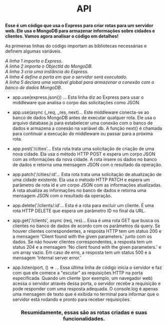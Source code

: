 # <p align="center"><b>API</b></p>

**Esse é um código que usa o Express para criar rotas para um servidor web. Ele usa o MongoDB para armazenar informações sobre cidades e clientes. Vamos agora analisar o código em detalhes!**

As primeiras linhas do código importam as bibliotecas necessárias e definem algumas variáveis. 

*A linha 1 importa o Express.  <br /> 
A linha 2 importa o ObjectId do MongoDB.  <br /> 
A linha 3 cria uma instância do Express. <br /> 
A linha 4 define a porta em que o servidor será executado.  <br /> 
A linha 5 declara uma variável global para armazenar a conexão com o banco de dados MongoDB.*

 - app.use(express.json()) ... Esta linha diz ao Express para usar o
   middleware que analisa o corpo das solicitações como JSON.
   
  - app.use(async (_req, _res, next)... Este middleware conecta-se ao
   banco de dados MongoDB antes de executar qualquer rota. Ele usa o
   arquivo database.js para estabelecer uma conexão com o banco de dados
   e armazena a conexão na variável db. A função next() é chamada para
   continuar a execução do middleware ou passar para a próxima rota.
   
 -  app.post('/cities'... Esta rota trata uma solicitação de criação de
   uma nova cidade. Ela usa o método HTTP POST e espera um corpo JSON
   com as informações da nova cidade. A rota insere os dados no banco de
   dados e retorna uma mensagem JSON com o resultado da operação.
   
 -  app.patch('/cities/:id'... Esta rota trata uma solicitação de
   atualização de uma cidade existente. Ela usa o método HTTP PATCH e
   espera um parâmetro de rota id e um corpo JSON com as informações
   atualizadas. A rota atualiza as informações no banco de dados e
   retorna uma mensagem JSON com o resultado da operação.
   
  - app.delete('/clients/:id'... Esta é a rota para excluir um cliente. É
   uma rota HTTP DELETE que espera um parâmetro ID no final da URL.
   
 -  app.get('/clients', async (req, res)... Essa é uma rota GET que busca
   os clientes no banco de dados de acordo com os parâmetros da query.
   Se houver clientes correspondentes, a resposta HTTP tem um status 200
   e a mensagem 'Client found with the given parameters.' junto com os
   dados. Se não houver clientes correspondentes, a resposta tem um
   status 204 e a mensagem 'No client found with the given parameters.'
   e um array vazio. Em caso de erro, a resposta tem um status 500 e a
   mensagem 'Internal server error.'
   
  - app.listen(port, () => ... Essa última linha de código inicia o
   servidor e faz com que ele comece a "escutar" as requisições HTTP na
   porta especificada. Quando um cliente (por exemplo, um navegador web)
   acessa o servidor através dessa porta, o servidor recebe a requisição
   e pode responder com uma resposta adequada. O console.log é apenas
   uma mensagem de texto que é exibida no terminal para informar que o
   servidor está rodando e pronto para receber requisições.

<h3 align="center">Resumidamente, essas são as rotas criadas e suas funcionalidades.</h3>
